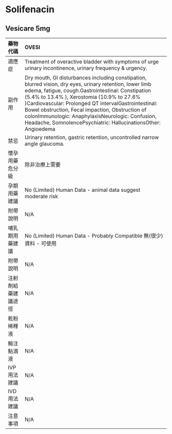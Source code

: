 # Solifenacin

## Vesicare 5mg

| 藥物代碼           | OVESI                                                                                                                                                                                                                                                                                                                                                                                                                                                         |
|:-------------------|:--------------------------------------------------------------------------------------------------------------------------------------------------------------------------------------------------------------------------------------------------------------------------------------------------------------------------------------------------------------------------------------------------------------------------------------------------------------|
| 適應症             | Treatment of overactive bladder with symptoms of urge urinary incontinence, urinary frequency & urgency.                                                                                                                                                                                                                                                                                                                                                      |
| 副作用             | Dry mouth, GI disturbances including constipation, blurred vision, dry eyes, urinary retention, lower limb edema, fatigue, cough.<Common>Gastrointestinal: Constipation (5.4% to 13.4% ), Xerostomia (10.9% to 27.6% )<Serious>Cardiovascular: Prolonged QT intervalGastrointestinal: Bowel obstruction, Fecal impaction, Obstruction of colonImmunologic: AnaphylaxisNeurologic: Confusion, Headache, SomnolencePsychiatric: HallucinationsOther: Angioedema |
| 禁忌               | Urinary retention, gastric retention, uncontrolled narrow angle glaucoma.                                                                                                                                                                                                                                                                                                                                                                                     |
| 懷孕用藥危分級     | 除非治療上需要                                                                                                                                                                                                                                                                                                                                                                                                                                                |
| 孕期用藥建議       | No (Limited) Human Data - animal data suggest moderate risk                                                                                                                                                                                                                                                                                                                                                                                                   |
| 附帶說明           | N/A                                                                                                                                                                                                                                                                                                                                                                                                                                                           |
| 哺乳期用藥建議     | No (Limited) Human Data - Probably Compatible 無(很少)資料 - 可使用                                                                                                                                                                                                                                                                                                                                                                                           |
| 附帶說明           | N/A                                                                                                                                                                                                                                                                                                                                                                                                                                                           |
| 注射劑給藥建議途徑 | N/A                                                                                                                                                                                                                                                                                                                                                                                                                                                           |
| 乾粉稀釋液         | N/A                                                                                                                                                                                                                                                                                                                                                                                                                                                           |
| 輸注點滴液         | N/A                                                                                                                                                                                                                                                                                                                                                                                                                                                           |
| IVP 用法建議       | N/A                                                                                                                                                                                                                                                                                                                                                                                                                                                           |
| IVD 用法建議       | N/A                                                                                                                                                                                                                                                                                                                                                                                                                                                           |
| 注意事項           | N/A                                                                                                                                                                                                                                                                                                                                                                                                                                                           |

